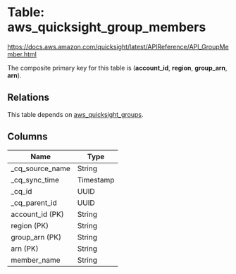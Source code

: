# Table: aws_quicksight_group_members

https://docs.aws.amazon.com/quicksight/latest/APIReference/API_GroupMember.html

The composite primary key for this table is (**account_id**, **region**, **group_arn**, **arn**).

## Relations

This table depends on [aws_quicksight_groups](aws_quicksight_groups).

## Columns

| Name          | Type          |
| ------------- | ------------- |
|_cq_source_name|String|
|_cq_sync_time|Timestamp|
|_cq_id|UUID|
|_cq_parent_id|UUID|
|account_id (PK)|String|
|region (PK)|String|
|group_arn (PK)|String|
|arn (PK)|String|
|member_name|String|